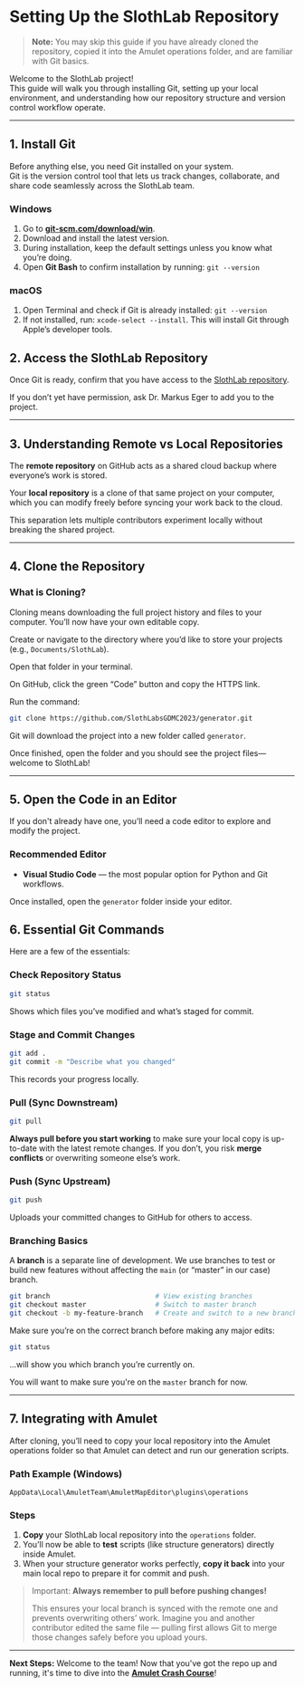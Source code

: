# Setting Up the SlothLab Repository

> **Note:** You may skip this guide if you have already cloned the repository, copied it into the Amulet operations folder, and are familiar with Git basics.

Welcome to the SlothLab project!  
This guide will walk you through installing Git, setting up your local environment, and understanding how our repository structure and version control workflow operate.

---

## 1. Install Git

Before anything else, you need Git installed on your system.  
Git is the version control tool that lets us track changes, collaborate, and share code seamlessly across the SlothLab team.

### Windows
1. Go to [**git-scm.com/download/win**](https://git-scm.com/download/win).  
2. Download and install the latest version.
3. During installation, keep the default settings unless you know what you’re doing.
4. Open **Git Bash** to confirm installation by running:
   `git --version`

### macOS
1. Open Terminal and check if Git is already installed: `git --version`
2. If not installed, run: `xcode-select --install`. 
This will install Git through Apple’s developer tools.

## 2. Access the SlothLab Repository

Once Git is ready, confirm that you have access to the 
[SlothLab repository](https://github.com/SlothLabsGDMC2023/generator).

If you don’t yet have permission, ask Dr. Markus Eger to add you to the project.

---

## 3. Understanding Remote vs Local Repositories

The **remote repository** on GitHub acts as a shared cloud backup where everyone’s work is stored.

Your **local repository** is a clone of that same project on your computer, which you can modify freely before syncing your work back to the cloud.

This separation lets multiple contributors experiment locally without breaking the shared project.

---

## 4. Clone the Repository

### What is Cloning?

Cloning means downloading the full project history and files to your computer. You’ll now have your own editable copy.

Create or navigate to the directory where you’d like to store your projects (e.g., `Documents/SlothLab`).

Open that folder in your terminal.

On GitHub, click the green “Code” button and copy the HTTPS link.

Run the command:
```bash
git clone https://github.com/SlothLabsGDMC2023/generator.git
```

Git will download the project into a new folder called `generator`.

Once finished, open the folder and you should see the project files—welcome to SlothLab!

---

## 5. Open the Code in an Editor

If you don't already have one, you’ll need a code editor to explore and modify the project.

### Recommended Editor

- **Visual Studio Code** — the most popular option for Python and Git workflows.

Once installed, open the `generator` folder inside your editor.

## 6. Essential Git Commands

Here are a few of the essentials:

### Check Repository Status
```bash
git status
```
Shows which files you’ve modified and what’s staged for commit.

### Stage and Commit Changes
```bash
git add .
git commit -m "Describe what you changed"
```
This records your progress locally.

### Pull (Sync Downstream)
```bash
git pull
```
**Always pull before you start working** to make sure your local copy is up-to-date with the latest remote changes.
If you don’t, you risk **merge conflicts** or overwriting someone else’s work.

### Push (Sync Upstream)
```bash
git push
```
Uploads your committed changes to GitHub for others to access.

### Branching Basics

A **branch** is a separate line of development. We use branches to test or build new features without affecting the `main` (or “master” in our case) branch.
```bash
git branch                          # View existing branches
git checkout master                 # Switch to master branch
git checkout -b my-feature-branch   # Create and switch to a new branch
```
Make sure you’re on the correct branch before making any major edits:
```bash
git status
```
...will show you which branch you’re currently on.

You will want to make sure you're on the `master` branch for now.

---

## 7. Integrating with Amulet

After cloning, you’ll need to copy your local repository into the Amulet operations folder so that Amulet can detect and run our generation scripts.

### Path Example (Windows)

`AppData\Local\AmuletTeam\AmuletMapEditor\plugins\operations`

### Steps

1. **Copy** your SlothLab local repository into the `operations` folder.
2. You’ll now be able to **test** scripts (like structure generators) directly inside Amulet.
3. When your structure generator works perfectly, **copy it back** into your main local repo to prepare it for commit and push.

> Important: **Always remember to pull before pushing changes!**
>
> This ensures your local branch is synced with the remote one and prevents overwriting others’ work. Imagine you and another contributor edited the same file — pulling first allows Git to merge those changes safely before you upload yours.

---

**Next Steps:** Welcome to the team! Now that you've got the repo up and running, it's time to dive into the **[Amulet Crash Course](./AMULET-CRASH-COURSE.md)**!